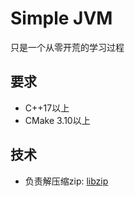 # Simple JVM

只是一个从零开荒的学习过程

## 要求

* C++17以上
* CMake 3.10以上

## 技术

* 负责解压缩zip: [libzip](https://github.com/nih-at/libzip)

